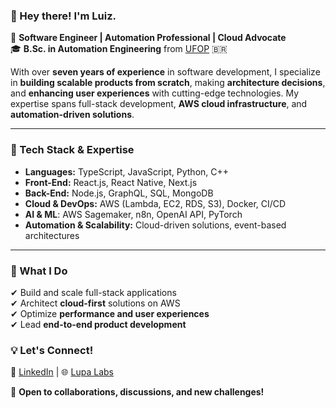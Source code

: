 ### 👋 Hey there! I'm Luiz.

🚀 **Software Engineer | Automation Professional | Cloud Advocate**  
🎓 **B.Sc. in Automation Engineering** from [UFOP](https://ufop.br) 🇧🇷  

With over **seven years of experience** in software development, I specialize in **building scalable products from scratch**, making **architecture decisions**, and **enhancing user experiences** with cutting-edge technologies. My expertise spans full-stack development, **AWS cloud infrastructure**, and **automation-driven solutions**.

---

### 🔧 Tech Stack & Expertise

- **Languages:** TypeScript, JavaScript, Python, C++  
- **Front-End:** React.js, React Native, Next.js  
- **Back-End:** Node.js, GraphQL, SQL, MongoDB  
- **Cloud & DevOps:** AWS (Lambda, EC2, RDS, S3), Docker, CI/CD
- **AI & ML**: AWS Sagemaker, n8n, OpenAI API, PyTorch
- **Automation & Scalability:** Cloud-driven solutions, event-based architectures  

---

### 🚀 What I Do  
✔ Build and scale full-stack applications  
✔ Architect **cloud-first** solutions on AWS  
✔ Optimize **performance and user experiences**  
✔ Lead **end-to-end product development**  


### 💡 Let's Connect!  
🔗 [LinkedIn](https://linkedin.com/in/luizuksouza) | 🌐 [Lupa Labs](https://lupalabs.com.br)  

📩 **Open to collaborations, discussions, and new challenges!**  
